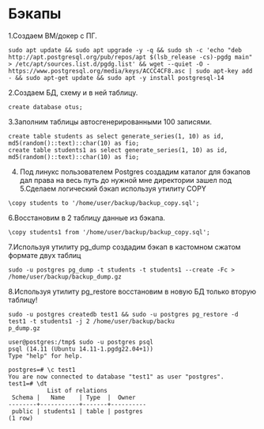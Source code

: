 # Бэкапы
1.Создаем ВМ/докер c ПГ.
```
sudo apt update && sudo apt upgrade -y -q && sudo sh -c 'echo "deb http://apt.postgresql.org/pub/repos/apt $(lsb_release -cs)-pgdg main" > /etc/apt/sources.list.d/pgdg.list' && wget --quiet -O - https://www.postgresql.org/media/keys/ACCC4CF8.asc | sudo apt-key add - && sudo apt-get update && sudo apt -y install postgresql-14 
```
2.Создаем БД, схему и в ней таблицу.
```
create database otus;
```
3.Заполним таблицы автосгенерированными 100 записями.
```
create table students as select generate_series(1, 10) as id, md5(random()::text)::char(10) as fio;
create table students1 as select generate_series(1, 10) as id, md5(random()::text)::char(10) as fio;
```
4. Под линукс пользователем Postgres создадим каталог для бэкапов
   дал права на весь путь до нужной мне директории
   зашел под 
5.Сделаем логический бэкап используя утилиту COPY
```
\copy students to '/home/user/backup/backup_copy.sql';
```
6.Восстановим в 2 таблицу данные из бэкапа.
```
\copy students1 from '/home/user/backup/backup_copy.sql';
```
7.Используя утилиту pg_dump создадим бэкап в кастомном сжатом формате двух таблиц
```
sudo -u postgres pg_dump -t students -t students1 --create -Fc > /home/user/backup/backup_dump.gz
```
8.Используя утилиту pg_restore восстановим в новую БД только вторую таблицу!
```
sudo -u postgres createdb test1 && sudo -u postgres pg_restore -d test1 -t students1 -j 2 /home/user/backup/backu
p_dump.gz
```
```
user@postgres:/tmp$ sudo -u postgres psql
psql (14.11 (Ubuntu 14.11-1.pgdg22.04+1))
Type "help" for help.

postgres=# \c test1
You are now connected to database "test1" as user "postgres".
test1=# \dt
           List of relations
 Schema |   Name    | Type  |  Owner
--------+-----------+-------+----------
 public | students1 | table | postgres
(1 row)
```
